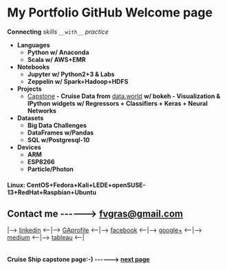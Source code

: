 # My Portfolio GitHub Welcome page 

**Connecting** _skills_ `__with__` *practice*
* **Languages**
  * **Python w/ Anaconda**
  * **Scala w/ AWS+EMR**
* **Notebooks**
  * **Jupyter w/ Python2+3 & Labs**
  * **Zeppelin w/ Spark+Hadoop+HDFS**
* **Projects**
  * [Capstone](https://github.com/fvgras/cruise-ship-proj/) **- Cruise Data from** [data.world](https://data.world/brandon-telle/cruise-ship-locations) **w/ bokeh - Visualization & IPython widgets w/ Regressors + Classifiers + Keras + Neural Networks**
* **Datasets**
  * **Big Data Challenges**
  * **DataFrames w/Pandas**
  * **SQL w/Postgresql-10**
* **Devices**
  * **ARM**
  * **ESP8266**
  * **Particle/Photon**

#### **Linux: CentOS+Fedora+Kali+LEDE+openSUSE-13+RedHat+Raspbian+Ubuntu**

## **Contact me ------>** [fvgras@gmail.com](mailto:fvgras@gmail.com) 
|--> [linkedin](https://linkedin.com/in/fredgras) <--|--> [GAprofile](https://profiles.generalassemb.ly/profiles/fred-gras) <--|--> [facebook](https://www.facebook.com/fred.gras.31) <--|--> [google+](https://plus.google.com/+FredGras123) <--|--> [medium](https://medium.com/@fvgras) <--|--> [tableau](https://public.tableau.com/profile/fred.gras#!/) <--|

```markdown
```
#### **Cruise Ship capstone page:-) ------>** [next page](./cruise-ship-proj.md)
